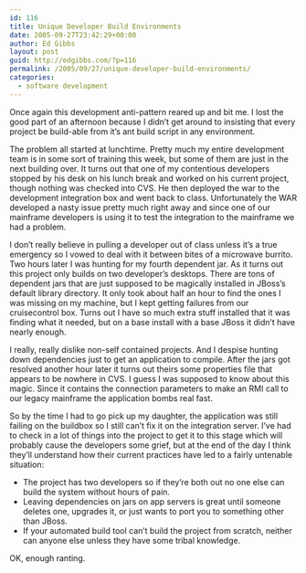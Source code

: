 ```yaml
---
id: 116
title: Unique Developer Build Environments
date: 2005-09-27T23:42:29+00:00
author: Ed Gibbs
layout: post
guid: http://edgibbs.com/?p=116
permalink: /2005/09/27/unique-developer-build-environments/
categories:
  - software development
---
```

Once again this development anti-pattern reared up and bit me. I lost the good part of an afternoon because I didn&#8217;t get around to insisting that every project be build-able from it&#8217;s ant build script in any environment.

The problem all started at lunchtime. Pretty much my entire development team is in some sort of training this week, but some of them are just in the next building over. It turns out that one of my contentious developers stopped by his desk on his lunch break and worked on his current project, though nothing was checked into CVS. He then deployed the war to the development integration box and went back to class. Unfortunately the WAR developed a nasty issue pretty much right away and since one of our mainframe developers is using it to test the integration to the mainframe we had a problem.

I don&#8217;t really believe in pulling a developer out of class unless it&#8217;s a true emergency so I vowed to deal with it between bites of a microwave burrito. Two hours later I was hunting for my fourth dependent jar. As it turns out this project only builds on two developer&#8217;s desktops. There are tons of dependent jars that are just supposed to be magically installed in JBoss&#8217;s default library directory. It only took about half an hour to find the ones I was missing on my machine, but I kept getting failures from our cruisecontrol box. Turns out I have so much extra stuff installed that it was finding what it needed, but on a base install with a base JBoss it didn&#8217;t have nearly enough.

I really, really dislike non-self contained projects. And I despise hunting down dependencies just to get an application to compile. After the jars got resolved another hour later it turns out theirs some properties file that appears to be nowhere in CVS. I guess I was supposed to know about this magic. Since it contains the connection parameters to make an RMI call to our legacy mainframe the application bombs real fast.

So by the time I had to go pick up my daughter, the application was still failing on the buildbox so I still can&#8217;t fix it on the integration server. I&#8217;ve had to check in a lot of things into the project to get it to this stage which will probably cause the developers some grief, but at the end of the day I think they&#8217;ll understand how their current practices have led to a fairly untenable situation:

  * The project has two developers so if they&#8217;re both out no one else can build the system without hours of pain.
  * Leaving dependencies on jars on app servers is great until someone deletes one, upgrades it, or just wants to port you to something other than JBoss.
  * If your automated build tool can&#8217;t build the project from scratch, neither can anyone else unless they have some tribal knowledge.

OK, enough ranting.